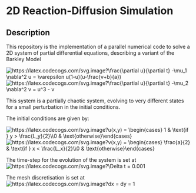 # 2D Reaction-Diffusion Simulation

## Description
This repository is the implementation of a parallel numerical code to solve a 2D system of partial differential equations, describing a variant of the Barkley Model

<img src="https://latex.codecogs.com/svg.image?\frac{\partial&space;u}{\partial&space;t}&space;-\mu_1&space;\nabla^2&space;u&space;=&space;\varepsilon&space;u(1-u)(u-\frac{v&plus;b}{a})" title="https://latex.codecogs.com/svg.image?\frac{\partial u}{\partial t} -\mu_1 \nabla^2 u = \varepsilon u(1-u)(u-\frac{v+b}{a})" />


<img src="https://latex.codecogs.com/svg.image?\frac{\partial&space;u}{\partial&space;t}&space;-\mu_2&space;\nabla^2&space;v&space;=&space;u^3&space;-&space;v" title="https://latex.codecogs.com/svg.image?\frac{\partial u}{\partial t} -\mu_2 \nabla^2 v = u^3 - v" />

This system is a partially chaotic system, evolving to very different states for a small perturbation in the initial conditions.

The initial conditions are given by:

<img src="https://latex.codecogs.com/svg.image?u(x,y)&space;=&space;&space;&space;&space;&space;\begin{cases}&space;&space;&space;&space;&space;&space;1&space;&&space;\text{if&space;}&space;y&space;>&space;\frac{L_y}{2}\\0&space;&&space;\text{otherwise}\end{cases}&space;&space;" title="https://latex.codecogs.com/svg.image?u(x,y) = \begin{cases} 1 & \text{if } y > \frac{L_y}{2}\\0 & \text{otherwise}\end{cases} " />

<img src="https://latex.codecogs.com/svg.image?v(x,y)&space;=&space;&space;&space;&space;&space;\begin{cases}&space;&space;&space;&space;&space;&space;\frac{a}{2}&space;&&space;\text{if&space;}&space;x&space;<&space;\frac{L_x}{2}\\0&space;&&space;\text{otherwise}\end{cases}&space;&space;" title="https://latex.codecogs.com/svg.image?v(x,y) = \begin{cases} \frac{a}{2} & \text{if } x < \frac{L_x}{2}\\0 & \text{otherwise}\end{cases} " />

The time-step for the evolution of the system is set at <img src="https://latex.codecogs.com/svg.image?\Delta&space;t&space;=&space;0.001&space;" title="https://latex.codecogs.com/svg.image?\Delta t = 0.001 " />

The mesh discretisation is set at  <img src="https://latex.codecogs.com/svg.image?dx&space;=&space;dy&space;=&space;1" title="https://latex.codecogs.com/svg.image?dx = dy = 1" />
